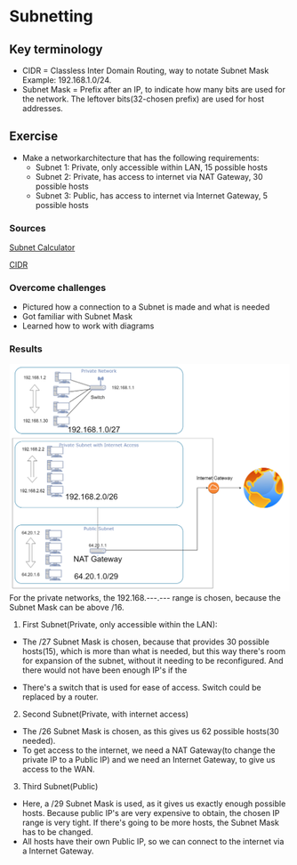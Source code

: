 # Subnetting


## Key terminology
- CIDR = Classless Inter Domain Routing, way to notate Subnet Mask Example: 192.168.1.0/24.
- Subnet Mask = Prefix after an IP, to indicate how many bits are used for the network. The leftover bits(32-chosen prefix) are used for host addresses.

## Exercise
- Make a networkarchitecture that has the following requirements:
    - Subnet 1: Private, only accessible within LAN, 15 possible hosts
    - Subnet 2: Private, has access to internet via NAT Gateway, 30 possible hosts
    - Subnet 3: Public, has access to internet via Internet Gateway, 5 possible hosts

### Sources
[Subnet Calculator](https://www.subnet-calculator.com/)

[CIDR](https://nl.wikipedia.org/wiki/Classless_Inter-Domain_Routing)

### Overcome challenges
- Pictured how a connection to a Subnet is made and what is needed
- Got familiar with Subnet Mask
- Learned how to work with diagrams

### Results
![Architecture](../00_includes/NTW-06/SS_Architecture.png)
For the private networks, the 192.168.---.--- range is chosen, because the Subnet Mask can be above /16.

1. First Subnet(Private, only accessible within the LAN):
- The /27 Subnet Mask is chosen, because that provides 30 possible hosts(15), which is more than what is needed, but this way there's room for expansion of the subnet, without it needing to be reconfigured. And there would not have been enough IP's if the 

- There's a switch that is used for ease of access. Switch could be replaced by a router.

2. Second Subnet(Private, with internet access)
- The /26 Subnet Mask is chosen, as this gives us 62 possible hosts(30 needed).
- To get access to the internet, we need a NAT Gateway(to change the private IP to a Public IP) and we need an Internet Gateway, to give us access to the WAN.

3. Third Subnet(Public)
- Here, a /29 Subnet Mask is used, as it gives us exactly enough possible hosts. Because public IP's are very expensive to obtain, the chosen IP range is very tight. If there's going to be more hosts, the Subnet Mask has to be changed.
- All hosts have their own Public IP, so we can connect to the internet via a Internet Gateway.